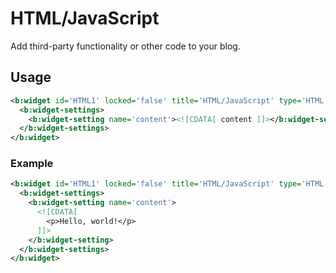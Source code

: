 # HTML/JavaScript

Add third-party functionality or other code to your blog.

## Usage

```xml
<b:widget id='HTML1' locked='false' title='HTML/JavaScript' type='HTML' visible='true'>
  <b:widget-settings>
    <b:widget-setting name='content'><![CDATA[ content ]]></b:widget-setting>
  </b:widget-settings>
</b:widget>
```

### Example

```xml
<b:widget id='HTML1' locked='false' title='HTML/JavaScript' type='HTML' visible='true'>
  <b:widget-settings>
    <b:widget-setting name='content'>
      <![CDATA[
        <p>Hello, world!</p>
      ]]>
    </b:widget-setting>
  </b:widget-settings>
</b:widget>
```
